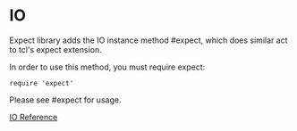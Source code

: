 # IO

Expect library adds the IO instance method #expect, which does similar act to
tcl's expect extension.

In order to use this method, you must require expect:

    require 'expect'

Please see #expect for usage.

[IO Reference](https://ruby-doc.org/stdlib-2.6/libdoc/pty/rdoc/IO.html)
